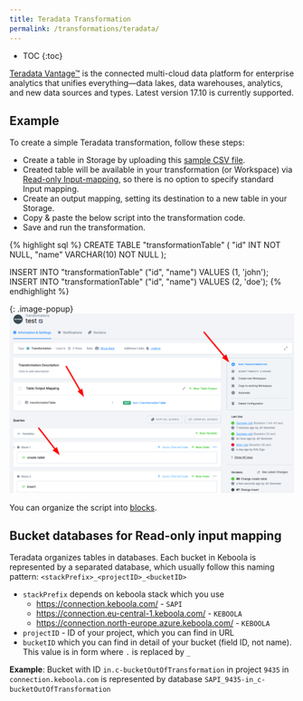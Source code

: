 ```yaml
---
title: Teradata Transformation
permalink: /transformations/teradata/
---
```


* TOC
{:toc}

[Teradata Vantage™](https://www.teradata.com/) is the connected multi-cloud data platform for enterprise analytics that unifies everything—data lakes, data warehouses, analytics, and new data sources and types. Latest version 17.10 is currently supported.

## Example
To create a simple Teradata transformation, follow these steps:

- Create a table in Storage by uploading this [sample CSV file](/transformations/source.csv).
- Created table will be available in your transformation (or Workspace) via [Read-only Input-mapping](/transformations/#read-only-input-mapping), so there is no option to specify standard Input mapping.
- Create an output mapping, setting its destination to a new table in your Storage.
- Copy & paste the below script into the transformation code.
- Save and run the transformation.

{% highlight sql %}
CREATE TABLE "transformationTable" (
"id" INT NOT NULL,
"name" VARCHAR(10) NOT NULL
);

INSERT INTO "transformationTable" ("id", "name") VALUES (1, 'john');
INSERT INTO "transformationTable" ("id", "name") VALUES (2, 'doe');
{% endhighlight %}

{: .image-popup}
![Screenshot - Sample Transformation](/transformations/teradata/sample-transformation.png)

You can organize the script into [blocks](/transformations/#writing-scripts).

## Bucket databases for Read-only input mapping

Teradata organizes tables in databases. Each bucket in Keboola is represented by a separated database, which usually follow this naming pattern: `<stackPrefix>_<projectID>_<bucketID>`
- `stackPrefix` depends on keboola stack which you use
  - https://connection.keboola.com/ - `SAPI`
  - https://connection.eu-central-1.keboola.com/ - `KEBOOLA`
  - https://connection.north-europe.azure.keboola.com/ - `KEBOOLA`
- `projectID` - ID of your project, which you can find in URL
- `bucketID` which you can find in detail of your bucket (field ID, not name). This value is in form where `.` is replaced by `_` 

**Example**:
Bucket with ID `in.c-bucketOutOfTransformation` in project `9435` in `connection.keboola.com` is represented by database `SAPI_9435-in_c-bucketOutOfTransformation`
